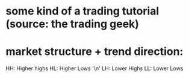 # some kind of a trading tutorial (source: the trading geek)

# market structure + trend direction:

HH: Higher highs HL: Higher Lows '\n'
LH: Lower Highs LL: Lower Lows

